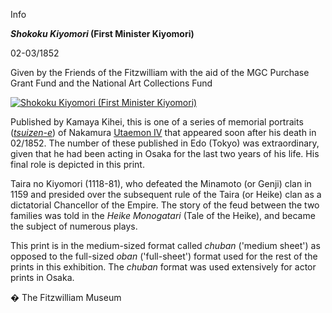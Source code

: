 Info

**_Shokoku Kiyomori_ (First Minister Kiyomori)**

02-03/1852

Given by the Friends of the Fitzwilliam with the aid of the MGC Purchase Grant Fund and the National Art Collections Fund

[![Shokoku Kiyomori (First Minister Kiyomori)](P.59-1999_small.jpg)](KUN/kunp59.htm)

Published by Kamaya Kihei, this is one of a series of memorial portraits (_[tsuizen-e](KUN/kun214.htm)_) of Nakamura [Utaemon IV](Group20.htm) that appeared soon after his death in 02/1852. The number of these published in Edo (Tokyo) was extraordinary, given that he had been acting in Osaka for the last two years of his life. His final role is depicted in this print.

Taira no Kiyomori (1118-81), who defeated the Minamoto (or Genji) clan in 1159 and presided over the subsequent rule of the Taira (or Heike) clan as a dictatorial Chancellor of the Empire. The story of the feud between the two families was told in the _Heike Monogatari_ (Tale of the Heike), and became the subject of numerous plays.

This print is in the medium-sized format called _chuban_ ('medium sheet') as opposed to the full-sized _oban_ ('full-sheet') format used for the rest of the prints in this exhibition. The _chuban_ format was used extensively for actor prints in Osaka.


� The Fitzwilliam Museum
